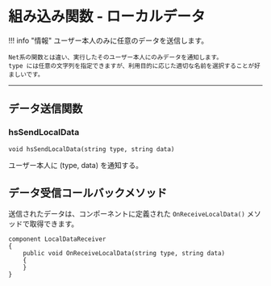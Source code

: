 # 組み込み関数 - ローカルデータ

!!! info "情報"
    ユーザー本人のみに任意のデータを送信します。

    Net系の関数とは違い、実行したそのユーザー本人にのみデータを通知します。
    type には任意の文字列を指定できますが、利用目的に応じた適切な名前を選択することが好ましいです。

***

## データ送信関数

### hsSendLocalData

`void hsSendLocalData(string type, string data)`

ユーザー本人に (type, data) を通知する。

## データ受信コールバックメソッド

送信されたデータは、コンポーネントに定義された `OnReceiveLocalData()` メソッドで取得できます。

```
component LocalDataReceiver
{
    public void OnReceiveLocalData(string type, string data)
    {
    }
}
```